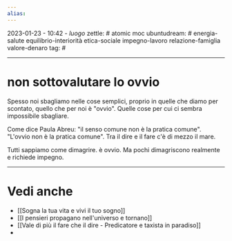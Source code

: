 ```yaml
---
alias: 
---
```

2023-01-23 - 10:42 - *luogo*
zettle: # atomic moc
ubuntudream: # energia-salute equilibrio-interiorità etica-sociale impegno-lavoro relazione-famiglia valore-denaro 
tag: #

---
# non sottovalutare lo ovvio

Spesso noi sbagliamo nelle cose semplici, proprio in quelle che diamo per scontato, quello che per noi è "ovvio". Quelle cose per cui ci sembra impossibile sbagliare.

Come dice Paula Abreu: "il senso comune non è la pratica comune". "L'ovvio non è la pratica comune". Tra il dire e il fare c'è di mezzo il mare.

Tutti sappiamo come dimagrire. è ovvio. Ma pochi dimagriscono realmente e richiede impegno.


---
# Vedi anche
- [[Sogna la tua vita e vivi il tuo sogno]]
- [[I pensieri propagano nell'universo e tornano]]
- [[Vale di più il fare che il dire - Predicatore e taxista in paradiso]]
- 